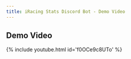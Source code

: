 ```yaml
---
title: iRacing Stats Discord Bot - Demo Video
---
```


## Demo Video

{% include youtube.html id='f0OCe9c8UTo' %}
